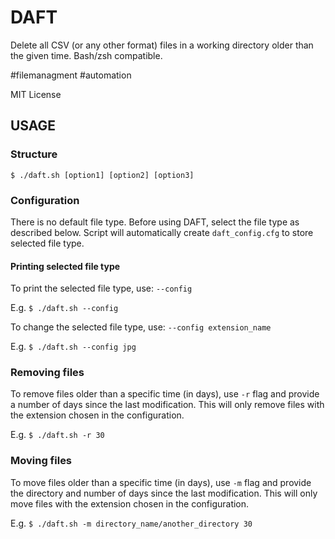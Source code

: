 # DAFT
Delete all CSV (or any other format) files in a working directory older than the given time. Bash/zsh compatible.

#filemanagment #automation

MIT License

## USAGE
### Structure
`$ ./daft.sh [option1] [option2] [option3]`

### Configuration
There is no default file type. Before using DAFT, select the file type as described below. Script will automatically create `daft_config.cfg` to store selected file type.

#### Printing selected file type
To print the selected file type, use: `--config`

E.g.  `$ ./daft.sh --config`

To change the selected file type, use: `--config extension_name`

E.g. `$ ./daft.sh --config jpg`


### Removing files
To remove files older than a specific time (in days), use `-r` flag and provide a number of days since the last modification. This will only remove files with the extension chosen in the configuration.

E.g. `$ ./daft.sh -r 30`

### Moving files
To move files older than a specific time (in days), use `-m` flag and provide the directory and number of days since the last modification. This will only move files with the extension chosen in the configuration.

E.g. `$ ./daft.sh -m directory_name/another_directory 30`
